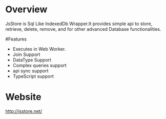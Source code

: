 # Overview

JsStore is Sql Like IndexedDb Wrapper.It provides simple api to store, retrieve, delete, remove, and for other advanced Database functionalities.

#Features 

* Executes in Web Worker.
* Join Support
* DataType Support
* Complex queries support
* api sync support
* TypeScript support

# Website

http://jsstore.net/
